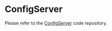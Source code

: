 # ConfigServer

Please refer to the [ConfigServer](https://github.com/iLogtail/ConfigServer) code repository.